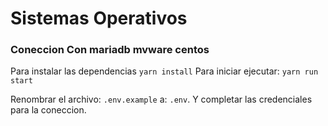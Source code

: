 # Sistemas Operativos

### Coneccion Con mariadb mvware centos

Para instalar las dependencias `yarn install`
Para iniciar ejecutar: `yarn run start`

Renombrar el archivo: `.env.example` a: `.env`. Y completar las credenciales para la coneccion.